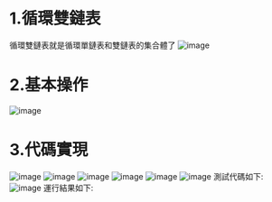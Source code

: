 # 1.循環雙鏈表
循環雙鏈表就是循環單鏈表和雙鏈表的集合體了
![image](https://github.com/user-attachments/assets/a103fc09-c1c2-4ea3-904b-0d5bd5a950b2)
# 2.基本操作
![image](https://github.com/user-attachments/assets/486c3bac-73ca-486e-a526-cd8784d2b2c4)
# 3.代碼實現
![image](https://github.com/user-attachments/assets/a45a0909-df29-4d45-8775-0650624e6195)
![image](https://github.com/user-attachments/assets/5c184159-8717-476f-9f83-058caf115258)
![image](https://github.com/user-attachments/assets/3e4040ef-8a42-42c1-9c15-ccd09283a782)
![image](https://github.com/user-attachments/assets/1fd04b44-492f-4b3f-86dc-550775ed92e1)
![image](https://github.com/user-attachments/assets/fe8ab9d8-cae8-477d-a76c-7ac4d31fa9df)
![image](https://github.com/user-attachments/assets/f8afb316-7aa9-41b1-89e5-077d29d3d097)
測試代碼如下:
![image](https://github.com/user-attachments/assets/35d13a7e-ad76-4510-9960-d86e9d631126)
運行結果如下:


